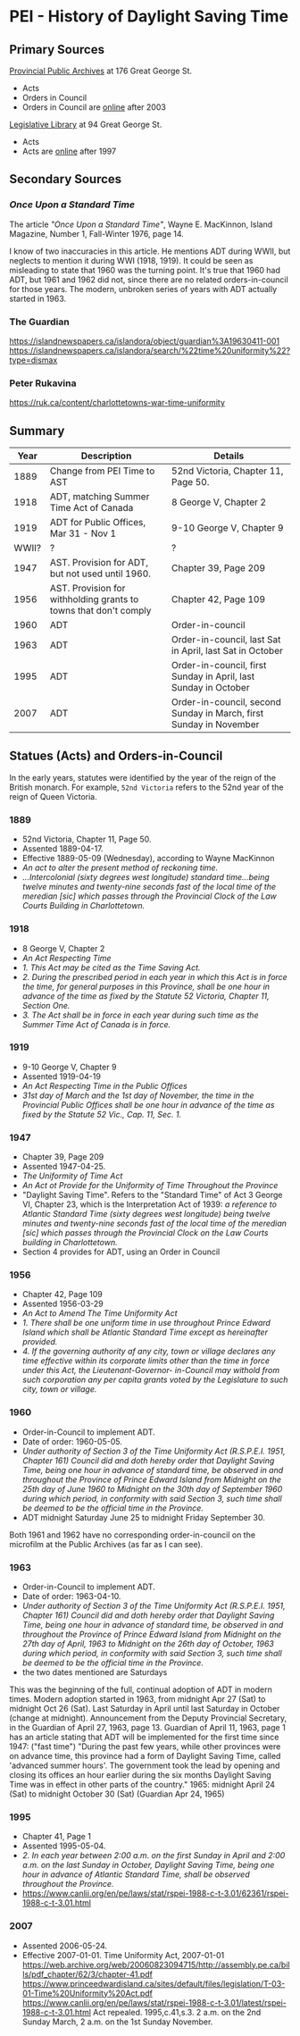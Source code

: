 # PEI - History of Daylight Saving Time

## Primary Sources

[Provincial Public Archives](https://www.princeedwardisland.ca/en/information/education-and-early-years/public-archives-community-history-research-guide) at 176 Great George St.
* Acts
* Orders in Council 
* Orders in Council are [online](https://www.princeedwardisland.ca/en/publications/orders-in-council) after 2003
  

[Legislative Library](https://www.assembly.pe.ca/offices/assembly-administrative-offices/library-and-research-service) at 94 Great George St.
- Acts
- Acts are [online](https://www.assembly.pe.ca/legislative-business/house-records/bills#/) after 1997
    


## Secondary Sources

### *Once Upon a Standard Time*
The article *"Once Upon a Standard Time"*, Wayne E. MacKinnon, Island Magazine, Number 1, Fall-Winter 1976, page 14.

I know of two inaccuracies in this article. 
He mentions ADT during WWII, but neglects to mention it during WWI (1918, 1919).
It could be seen as misleading to state that 1960 was the turning point. 
It's true that 1960 had ADT, but 1961 and 1962 did not, since there are no related orders-in-council for those years.
The modern, unbroken series of years with ADT actually started in 1963.
 

### The Guardian
https://islandnewspapers.ca/islandora/object/guardian%3A19630411-001
https://islandnewspapers.ca/islandora/search/%22time%20uniformity%22?type=dismax


### Peter Rukavina
https://ruk.ca/content/charlottetowns-war-time-uniformity



## Summary

|Year|Description|Details|
|---|---|---|
|1889|Change from PEI Time to AST|52nd Victoria, Chapter 11, Page 50.|
|1918|ADT, matching Summer Time Act of Canada|8 George V, Chapter 2|
|1919|ADT for Public Offices, Mar 31 - Nov 1|9-10 George V, Chapter 9|
|WWII?|?|?|
|1947|AST. Provision for ADT, but not used until 1960.|Chapter 39, Page 209|
|1956|AST. Provision for withholding grants to towns that don't comply|Chapter 42, Page 109|
|1960|ADT|Order-in-council|
|1963|ADT|Order-in-council, last Sat in April, last Sat in October|
|1995|ADT|Order-in-council, first Sunday in April, last Sunday in October|
|2007|ADT|Order-in-council, second Sunday in March, first Sunday in November|




## Statues (Acts) and Orders-in-Council

In the early years, statutes were identified by the year of the reign of the British monarch.
For example, `52nd Victoria` refers to the 52nd year of the reign of Queen Victoria.

### 1889 
* 52nd Victoria, Chapter 11, Page 50.
* Assented 1889-04-17. 
* Effective 1889-05-09 (Wednesday), according to Wayne MacKinnon
* *An act to alter the present method of reckoning time.*
* *...Intercolonial (sixty degrees west longitude) standard time...being twelve minutes and twenty-nine seconds fast of the local time of the 
meredian [sic] which passes through the Provincial Clock of the Law Courts Building in Charlottetown.*


###  1918
* 8 George V, Chapter 2
* *An Act Respecting Time*
* *1. This Act may be cited as the Time Saving Act.*
* *2. During the prescribed period in each year in which this Act is in force the time, for general purposes in this Province, shall be one hour in advance of the time as fixed 
by the Statute 52 Victoria, Chapter 11, Section One.*
* *3. The Act shall be in force in each year during such time as the Summer Time Act of Canada is in force.*


### 1919
* 9-10 George V, Chapter 9
* Assented 1919-04-19
* *An Act Respecting Time in the Public Offices*
* *31st day of March and the 1st day of November, the time in the Provincial Public Offices shall be one hour in advance of the time as fixed by the Statute 52 Vic., Cap. 11, Sec. 1.*

### 1947
* Chapter 39, Page 209
* Assented 1947-04-25.
* *The Uniformity of Time Act*
* *An Act ot Provide for the Uniformity of Time Throughout the Province*
* "Daylight Saving Time". Refers to the "Standard Time" of Act 3 George VI, Chapter 23, which is the Interpretation Act of 1939: 
   *a reference to Atlantic Standard Time (sixty degrees west longitude) being twelve minutes and
   twenty-nine seconds fast of the local time of the meredian [sic] which passes through the Provincial Clock
   on the Law Courts building in Charlottetown.*
* Section 4 provides for ADT, using an Order in Council

### 1956
* Chapter 42, Page 109
* Assented 1956-03-29
* *An Act to Amend The Time Uniformity Act*
* *1. There shall be one uniform time in use throughout Prince Edward Island which shall be Atlantic Standard Time except as hereinafter provided.*
* *4. If the governing authority af any city, town or village declares any time effective 
within its corporate limits other than the time in force under this Act, the Lieutenant-Governor-
in-Council may withold from such corporation any per capita grants voted by the Legislature 
to such city, town or village.*


### 1960
* Order-in-Council to implement ADT.
* Date of order: 1960-05-05.
*  *Under authority of Section 3 of the Time Uniformity Act (R.S.P.E.I. 1951, Chapter 161) Council 
  did and doth hereby order that Daylight Saving Time, being one hour in advance of standard time, 
  be observed in and throughout the Province of Prince Edward Island from Midnight on the 25th day 
  of June 1960 to Midnight on the 30th day of September 1960 during which period, in conformity 
  with said Section 3, such time shall be deemed to be the official time in the Province.*
* ADT midnight Saturday June 25 to midnight Friday September 30.

Both 1961 and 1962 have no corresponding order-in-council on the microfilm at the Public Archives (as far as I can see).


### 1963
* Order-in-Council to implement ADT.
* Date of order: 1963-04-10.
* *Under authority of Section 3 of the Time Uniformity Act (R.S.P.E.I. 1951, Chapter 161) Council 
  did and doth hereby order that Daylight Saving Time, being one hour in advance of standard time, 
  be observed in and throughout the Province of Prince Edward Island from Midnight on the 27th day 
  of April, 1963 to Midnight on the 26th day of October, 1963 during which period, in conformity 
  with said Section 3, such time shall be deemed to be the official time in the Province.*
* the two dates mentioned are Saturdays
  
This was the beginning of the full, continual adoption of ADT in modern times. 
  Modern adoption started in 1963, from midnight Apr 27 (Sat) to midnight Oct 26 (Sat).
  Last Saturday in April until last Saturday in October (change at midnight).
  Announcement from the Deputy Provincial Secretary, in the 
  Guardian of April 27, 1963, page 13.
  Guardian of April 11, 1963, page 1 has an article stating that ADT will be implemented 
  for the first time since 1947:  ("fast time")
    "During the past few years, while other provinces were on advance time, this province had a form of 
    Daylight Saving Time, called 'advanced summer hours'. The government took the lead by opening and closing 
    its offices an hour earlier during the six months Daylight Saving Time was in effect in other parts of the country."
  1965: midnight April 24 (Sat) to midnight October 30 (Sat) (Guardian Apr 24, 1965)



### 1995
* Chapter 41, Page 1
* Assented 1995-05-04.
* *2. In each year between 2:00 a.m. on the first Sunday in April and 2:00 a.m. 
on the last Sunday in October, Daylight Saving Time, being one hour in advance of Atlantic Standard Time, 
shall be observed throughout the Province.*
* https://www.canlii.org/en/pe/laws/stat/rspei-1988-c-t-3.01/62361/rspei-1988-c-t-3.01.html



### 2007
* Assented 2006-05-24. 
* Effective 2007-01-01.
Time Uniformity Act, 2007-01-01
https://web.archive.org/web/20060823094715/http://assembly.pe.ca/bills/pdf_chapter/62/3/chapter-41.pdf
https://www.princeedwardisland.ca/sites/default/files/legislation/T-03-01-Time%20Uniformity%20Act.pdf
https://www.canlii.org/en/pe/laws/stat/rspei-1988-c-t-3.01/latest/rspei-1988-c-t-3.01.html
Act repealed. 1995,c.41,s.3. 
2 a.m. on the 2nd Sunday March, 2 a.m. on the 1st Sunday November.


 

